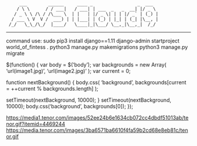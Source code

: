          ___        ______     ____ _                 _  ___  
        / \ \      / / ___|   / ___| | ___  _   _  __| |/ _ \ 
       / _ \ \ /\ / /\___ \  | |   | |/ _ \| | | |/ _` | (_) |
      / ___ \ V  V /  ___) | | |___| | (_) | |_| | (_| |\__, |
     /_/   \_\_/\_/  |____/   \____|_|\___/ \__,_|\__,_|  /_/ 
 ----------------------------------------------------------------- 


command use:
sudo pip3 install django==1.11
django-admin startproject world_of_fintess .
python3 manage.py makemigrations
python3 manage.py migrate

$(function() {
var body = $(‘body’);
var backgrounds = new Array(
‘url(image1.jpg)’,
‘url(image2.jpg)’
);
var current = 0;

function nextBackground() {
body.css(
‘background’,
backgrounds[current = ++current % backgrounds.length]
);

setTimeout(nextBackground, 10000);
}
setTimeout(nextBackground, 10000);
body.css(‘background’, backgrounds[0]);
});

https://media1.tenor.com/images/52ee24b6e1634cb072cc4dbdf51013ab/tenor.gif?itemid=4469244
https://media.tenor.com/images/3ba6571ba6610f4fa59b2cd68e8eb81c/tenor.gif